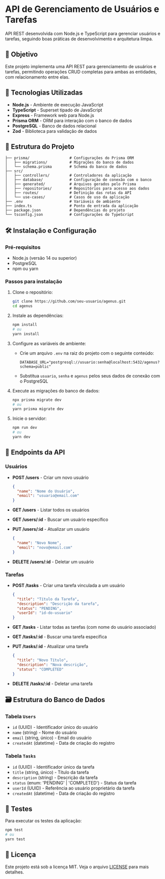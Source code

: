 # API de Gerenciamento de Usuários e Tarefas

API REST desenvolvida com Node.js e TypeScript para gerenciar usuários e tarefas, seguindo boas práticas de desenvolvimento e arquitetura limpa.

## 🎯 Objetivo

Este projeto implementa uma API REST para gerenciamento de usuários e tarefas, permitindo operações CRUD completas para ambas as entidades, com relacionamento entre elas.

## 🚀 Tecnologias Utilizadas

- **Node.js** - Ambiente de execução JavaScript
- **TypeScript** - Superset tipado de JavaScript
- **Express** - Framework web para Node.js
- **Prisma ORM** - ORM para interação com o banco de dados
- **PostgreSQL** - Banco de dados relacional
- **Zod** - Biblioteca para validação de dados

## 📁 Estrutura do Projeto

```
├── prisma/                  # Configurações do Prisma ORM
│   ├── migrations/          # Migrações do banco de dados
│   └── schema.prisma        # Schema do banco de dados
├── src/
│   ├── controllers/         # Controladores da aplicação
│   ├── database/            # Configuração de conexão com o banco
│   ├── generated/           # Arquivos gerados pelo Prisma
│   ├── repositories/        # Repositórios para acesso aos dados
│   ├── routes/              # Definição das rotas da API
│   └── use-cases/           # Casos de uso da aplicação
├── .env                     # Variáveis de ambiente
├── index.ts                 # Ponto de entrada da aplicação
├── package.json             # Dependências do projeto
└── tsconfig.json            # Configurações do TypeScript
```

## 🛠️ Instalação e Configuração

### Pré-requisitos

- Node.js (versão 14 ou superior)
- PostgreSQL
- npm ou yarn

### Passos para instalação

1. Clone o repositório:
   ```bash
   git clone https://github.com/seu-usuario/agenus.git
   cd agenus
   ```

2. Instale as dependências:
   ```bash
   npm install
   # ou
   yarn install
   ```

3. Configure as variáveis de ambiente:
   - Crie um arquivo `.env` na raiz do projeto com o seguinte conteúdo:
     ```
     DATABASE_URL="postgresql://usuario:senha@localhost:5432/agenus?schema=public"
     ```
   - Substitua `usuario`, `senha` e `agenus` pelos seus dados de conexão com o PostgreSQL

4. Execute as migrações do banco de dados:
   ```bash
   npx prisma migrate dev
   # ou
   yarn prisma migrate dev
   ```

5. Inicie o servidor:
   ```bash
   npm run dev
   # ou
   yarn dev
   ```

## 📡 Endpoints da API

### Usuários

- **POST /users** - Criar um novo usuário
  ```json
  {
    "name": "Nome do Usuário",
    "email": "usuario@email.com"
  }
  ```

- **GET /users** - Listar todos os usuários

- **GET /users/:id** - Buscar um usuário específico

- **PUT /users/:id** - Atualizar um usuário
  ```json
  {
    "name": "Novo Nome",
    "email": "novo@email.com"
  }
  ```

- **DELETE /users/:id** - Deletar um usuário

### Tarefas

- **POST /tasks** - Criar uma tarefa vinculada a um usuário
  ```json
  {
    "title": "Título da Tarefa",
    "description": "Descrição da tarefa",
    "status": "PENDING",
    "userId": "id-do-usuario"
  }
  ```

- **GET /tasks** - Listar todas as tarefas (com nome do usuário associado)

- **GET /tasks/:id** - Buscar uma tarefa específica

- **PUT /tasks/:id** - Atualizar uma tarefa
  ```json
  {
    "title": "Novo Título",
    "description": "Nova descrição",
    "status": "COMPLETED"
  }
  ```

- **DELETE /tasks/:id** - Deletar uma tarefa

## 🗃️ Estrutura do Banco de Dados

### Tabela `Users`
- `id` (UUID) - Identificador único do usuário
- `name` (string) - Nome do usuário
- `email` (string, único) - Email do usuário
- `createdAt` (datetime) - Data de criação do registro

### Tabela `Tasks`
- `id` (UUID) - Identificador único da tarefa
- `title` (string, único) - Título da tarefa
- `description` (string) - Descrição da tarefa
- `status` (enum: 'PENDING' | 'COMPLETED') - Status da tarefa
- `userId` (UUID) - Referência ao usuário proprietário da tarefa
- `createdAt` (datetime) - Data de criação do registro

## 🧪 Testes

Para executar os testes da aplicação:

```bash
npm test
# ou
yarn test
```

## 📝 Licença

Este projeto está sob a licença MIT. Veja o arquivo [LICENSE](LICENSE) para mais detalhes.